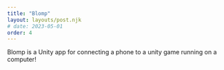 ```yaml
---
title: "Blomp"
layout: layouts/post.njk
# date: 2023-05-01
order: 4
---
```


Blomp is a Unity app for connecting a phone to a unity game running on a computer!
